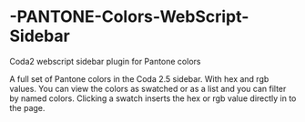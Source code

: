 # -PANTONE-Colors-WebScript-Sidebar
Coda2 webscript sidebar plugin for Pantone colors

A full set of Pantone colors in the Coda 2.5 sidebar.
With hex and rgb values.
You can view the colors as swatched or as a list and you can filter by named colors.
Clicking a swatch inserts the hex or rgb value directly in to the page.
